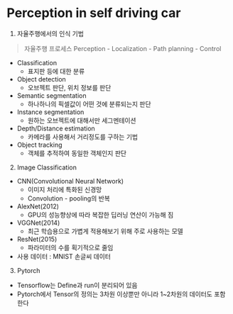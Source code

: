 # Perception in self driving car

1. 자율주행에서의 인식 기법
> 자율주행 프로세스
> Perception - Localization - Path planning - Control

* Classification
  * 표지판 등에 대한 분류
* Object detection
  * 오브젝트 판단, 위치 정보를 판단
* Semantic segmentation
  * 하나하나의 픽셀값이 어떤 것에 분류되는지 판단
* Instance segmentation
  * 원하는 오브젝트에 대해서만 세그멘테이션
* Depth/Distance estimation
  * 카메라를 사용해서 거리정도를 구하는 기법
* Object tracking 
  * 객체를 추적하여 동일한 객체인지 판단

2. Image Classification
* CNN(Convolutional Neural Network)
  * 이미지 처리에 특화된 신경망
  * Convolution - pooling의 반복
* AlexNet(2012)
  * GPU의 성능향상에 따라 복잡한 딥러닝 연산이 가능해 짐
* VGGNet(2014)
  * 최근 학습용으로 가볍게 적용해보기 위해 주로 사용하는 모델
* ResNet(2015)
  * 파라미터의 수를 획기적으로 줄임
* 사용 데이터 : MNIST 손글씨 데이터

3. Pytorch
* Tensorflow는 Define과 run이 분리되어 있음
* Pytorch에서 Tensor의 정의는 3차원 이상뿐만 아니라 1~2차원의 데이터도 포함한다